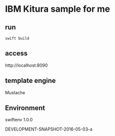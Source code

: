 # IBM Kitura sample for me

## run
```
swift build
```

## access
http://localhost:8090

## template engine
Mustache

## Environment
swiftenv 1.0.0

DEVELOPMENT-SNAPSHOT-2016-05-03-a
